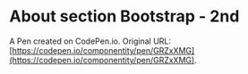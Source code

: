 # About section Bootstrap - 2nd

A Pen created on CodePen.io. Original URL: [https://codepen.io/componentity/pen/GRZxXMG](https://codepen.io/componentity/pen/GRZxXMG).


